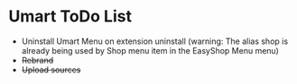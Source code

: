 
# Umart ToDo List

- Uninstall Umart Menu on extension uninstall (warning: The alias shop is already being used by Shop menu item in the EasyShop Menu menu)
- ~~Rebrand~~
- ~~Upload sources~~
